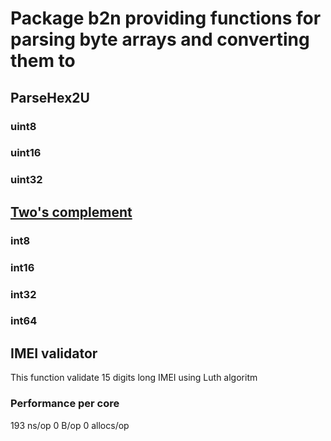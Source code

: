 # Package b2n providing functions for parsing byte arrays and converting them to  

## ParseHex2U

### uint8  

### uint16

### uint32

## [Two's complement](https://en.wikipedia.org/wiki/Two%27s_complement)  

### int8  

### int16  

### int32  

### int64  

## IMEI validator

This function validate 15 digits long IMEI using Luth algoritm

### Performance per core

193 ns/op
0 B/op
0 allocs/op
